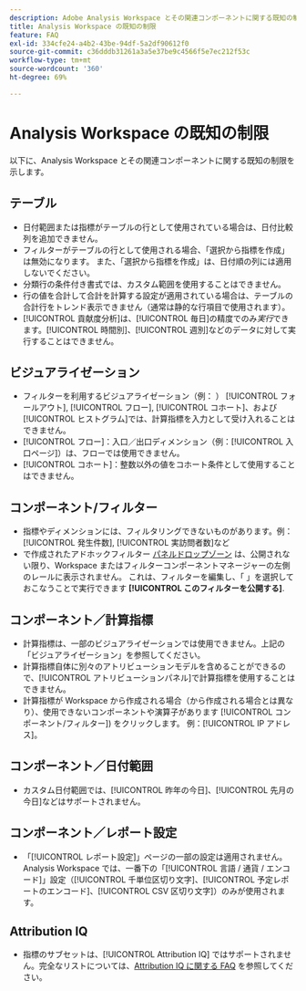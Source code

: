 ```yaml
---
description: Adobe Analysis Workspace とその関連コンポーネントに関する既知の制限のリスト
title: Analysis Workspace の既知の制限
feature: FAQ
exl-id: 334cfe24-a4b2-43be-94df-5a2df90612f0
source-git-commit: c36dddb31261a3a5e37be9c4566f5e7ec212f53c
workflow-type: tm+mt
source-wordcount: '360'
ht-degree: 69%

---
```


# Analysis Workspace の既知の制限

以下に、Analysis Workspace とその関連コンポーネントに関する既知の制限を示します。

## テーブル

* 日付範囲または指標がテーブルの行として使用されている場合は、日付比較列を追加できません。
* フィルターがテーブルの行として使用される場合、「選択から指標を作成」は無効になります。 また、「選択から指標を作成」は、日付順の列には適用しないでください。
* 分類行の条件付き書式では、カスタム範囲を使用することはできません。
* 行の値を合計して合計を計算する設定が適用されている場合は、テーブルの合計行をトレンド表示できません（通常は静的な行項目で使用されます）。
* [!UICONTROL 貢献度分析]は、[!UICONTROL 毎日]の精度でのみ&#x200B;_実行_&#x200B;できます。[!UICONTROL 時間別]、[!UICONTROL 週別]などのデータに対して実行することはできません。

## ビジュアライゼーション

* フィルターを利用するビジュアライゼーション（例： ） [!UICONTROL フォールアウト], [!UICONTROL フロー], [!UICONTROL コホート]、および [!UICONTROL ヒストグラム]では、計算指標を入力として受け入れることはできません。
* [!UICONTROL フロー]：入口／出口ディメンション（例：[!UICONTROL 入口ページ]）は、フローでは使用できません。
* [!UICONTROL コホート]：整数以外の値をコホート条件として使用することはできません。

## コンポーネント/フィルター

* 指標やディメンションには、フィルタリングできないものがあります。例： [!UICONTROL 発生件数], [!UICONTROL 実訪問者数]など
* で作成されたアドホックフィルター [パネルドロップゾーン](/help/analysis-workspace/c-panels/panels.md) は、公開されない限り、Workspace またはフィルターコンポーネントマネージャーの左側のレールに表示されません。 これは、フィルターを編集し、「 」を選択しておこなうことで実行できます **[!UICONTROL このフィルターを公開する]**.

## コンポーネント／計算指標

* 計算指標は、一部のビジュアライゼーションでは使用できません。上記の「ビジュアライゼーション」を参照してください。
* 計算指標自体に別々のアトリビューションモデルを含めることができるので、[!UICONTROL アトリビューションパネル]で計算指標を使用することはできません。
* 計算指標が Workspace から作成される場合（から作成される場合とは異なり）、使用できないコンポーネントや演算子があります [!UICONTROL コンポーネント/フィルター]) をクリックします。 例：[!UICONTROL IP アドレス]。

## コンポーネント／日付範囲

* カスタム日付範囲では、[!UICONTROL 昨年の今日]、[!UICONTROL 先月の今日]などはサポートされません。


## コンポーネント／レポート設定

* 「[!UICONTROL レポート設定]」ページの一部の設定は適用されません。Analysis Workspace では、一番下の「[!UICONTROL 言語 / 通貨 / エンコード]」設定（[!UICONTROL 千単位区切り文字]、[!UICONTROL 予定レポートのエンコード]、[!UICONTROL CSV 区切り文字]）のみが使用されます。

## Attribution IQ

* 指標のサブセットは、[!UICONTROL Attribution IQ] ではサポートされません。完全なリストについては、[Attribution IQ に関する FAQ](../attribution/faq.md) を参照してください。
